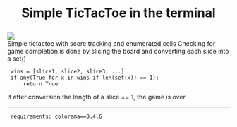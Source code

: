 # <p align="center">Simple TicTacToe in the terminal</p>
![](https://github.com/alexanderchainsaw/demo_repo/blob/main/demo.gif)  
Simple tictactoe with score tracking and enumerated cells
Checking for game completion is done by slicing the board 
and converting each slice into a set()

     wins = [slice1, slice2, slice3, ...]
     if any(True for x in wins if len(set(x)) == 1):
         return True              
If after conversion the length of a
slice == 1, the game is over

---
 
     requirements: colorama==0.4.6
